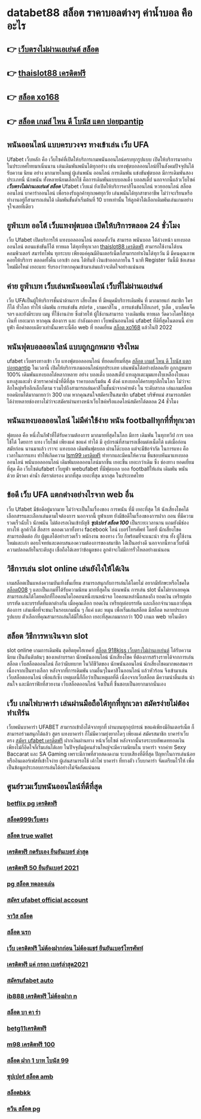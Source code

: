 # databet88 สล็อต ราคาบอลต่างๆ ค่าน้ำบอล คืออะไร

## 👉 [เว็บตรงไม่ผ่านเอเย่นต์ สล็อต](https://mabet.net/pg-slot-credit-free/)
## 👉 [thaislot88 เครดิตฟรี](https://mabet.net/20-free-100/)
## 👉 [สล็อต xo168](https://mabet.net/credit-free-new/)
## 👉 [สล็อต เกมส์ ไหน ดี โบนัส แตก บ่อยpantip](https://member.mabet.net/?action=login)

## พนันออนไลน์ แบบครบวงจร ทางเข้าเล่น เว็บ UFA 

 Ufabet เว็บหลัก คือ  เว็บไซค์ที่เปิดให้บริการเกมพนันออนไลน์ครบทุกรูปแบบ เปิดให้บริการมาอย่างในประเทศไทยมาเนิ่นนาน  เล่นเดิมพันพนันได้ทุกอย่าง เช่น  แทงฟุตบอลออนไลน์ที่ในสังคมปัจจุบันได้รับความ นิยม อย่าง  มากมายในหมู่ ผู้เล่นพนัน ออนไลน์ การเดิมพัน แข่งขันฟุตบอล มีการเดิมพันสองประเภทนี่ นักพนัน ทั้งหลายนิยมเลือกใช้  คือการเดิมพันแบบบอลเต็ง บอลสเต็ป นอกจากนี้แล้วเว็บไซค์ ***เว็บตรงไม่ผ่านเอเย่นต์ สล็อต*** Ufabet เว็บแม่  ยังเปิดให้บริการคาสิโนออนไลน์ หวยออนไลน์ สล็อตออนไลน์ บาคาร่าออนไลน์  เพื่อรองรับลูกค้าทุกเพศทุกวัย เล่นพนันได้ทุกสาขาอาชีพ ไม่ว่าจะเรียนหรือทำงานอยู่ก็สามารถเล่นได้ เดิมพันขั้นต่ำเริ่มต้นที่ 10 บาทเท่านั้น ให้ลูกค้าได้เลือกเดิมพันเล่นเกมอย่างจุใจเลยทีเดียว


##  ยูฟ่าเบท ออโต้  เว็บแทงฟุตบอล เปิดให้บริการตลอด 24 ชั่วโมง

เว็บ Ufabet  เปิดบริการให้ แทงบอลออนไลน์   ตลอดทั้งวัน  สามารถ พนันบอล  ได้ล่วงหน้า แทงบอลออนไลน์ ตอนแข่งขันก็ได้  ทายผล ได้ทุกที่ทุกเวลา [thaislot88 เครดิตฟรี](https://mabet.net/credit-free-new/) สามารถใช้งานได้บน คอมพิวเตอร์  สมาร์ทโฟน ทุกระบบ เพียงแค่คุณมีอินเตอร์เน็ตก็สามารถทำเงินได้ทุกวัน มี มีคนคุณภาพคอยให้บริการ ตลอดทั้งคืน  เอาเข้า ถอน ได้ทันที  เงินเข้าออกภายใน 1 นาที  Register วันนี้มี ข้อเสนอใหม่มือใหม่  เยอะแยะ รับรองว่าหากคุณเข้ามาเล่นแล้วจะติดใจอย่างแน่นอน 


## ค่าย ยูฟ่าเบท  เว็บเล่นพนันออนไลน์  เว็บที่ไม่ผ่านเอเย่นต์ 

เว็บ UFAเป็นผู้ให้บริการชั้นนำด้านการ เสี่ยงโชค ที่ มีหมุดมีบริการเดิมพัน ที่ มากมายแก่ สมาชิก ใครก็ได้ ทั่วโลก  ทำให้ เดิมพัน การแข่งขัน สปอร์ต , เกมคาสิโน , การแข่งขันโป๊กเกอร์, รูเล็ต , แบล็คแจ็ค  ฯลฯ และยังมีระบบ เมนู ที่ใช้งานง่าย ซึ่งช่วยให้ ผู้ใช้งานสามารถ วางเดิมพัน ทายผล วัดดวงโดยใช้สกุลเงินที่ เยอะมาก หากคุณ ต้องการ  และ กำลังมองหา   เว็บพนันออนไลน์ ufabet  ที่ดีที่สุดในตอนนี้ ค่าย  ยูฟ่า คือคำตอบเดียวเท่านั้นเพราะนี้คือ web ที่  ยอดเยี่ยม [สล็อต xo168](https://member.mabet.net/?action=login) แล้วในปี 2022

##  พนันฟุตบอลออนไลน์ แบบถูกฏกหมาย จริงไหม 

 ufabet เว็บตรงทางเข้า  เว็บ แทงฟุตบอลออนไลน์ ที่ยอดเยี่ยมที่สุด [สล็อต เกมส์ ไหน ดี โบนัส แตก บ่อยpantip](https://bio.link/tisawago) ในเวลานี้ เปิดให้บริการเกมออนไลน์ทุกประเภท   เล่นพนันได้อย่างปลอดภัย ถูกกฏหมาย 100% เดิมพันแทงบอลได้หลากหลาย  อย่าง บอลเต็ง บอลสเต็ป แทงลูกเตะมุมแทงใบเหลืองใบแดง แทงสูงและต่ำ ด้วยราคาค่าน้ำที่ดีที่สุด ราคาบอลเริ่มต้น 4 ตังค์ แทงบอลได้ครบทุกลีกในโลก ไม่ว่าจะลีกใหญ่หรือลีกเล็กก็ตาม รวมไปถึงสามารถเล่นคาสิโนชั้นนำจากค่ายดัง ใน ระดับสากล  เล่นเกมสล็อต ยอดนิยมได้มากมายกว่า 300 เกม หากคุณสนใจสมัครเป็นสมาชิก  ufabet บริษัทแม่ สามารถสมัครได้ง่ายหลายช่องทางไม่ว่าจะสมัครผ่านทางหน้าเว็บไซค์หรือแอดไลน์สมัครได้ตลอด 24 ชั่วโมง

## พนันแทงบอลออนไลน์  ไม่มีค่าใช้ง่าย  พนัน  footballทุกที่ที่ทุกเวลา

ฟุตบอล  คือ หนึ่งในกีฬาที่ได้รับความต้องการ มากมายที่สุดในโลก มีการ เดิมพัน ในทุกทวีป การ บอล  ใช้ได้ โดยการ แทง  เว็บไชต์  เพียงแค่ ขอแค่ ทำได้ มี อุปกรณ์ที่สามารถเชื่อมต่อเน็ตได้ แต่เมื่อก่อน สมัยก่อน นานมาแล้ว เราจะ แทงบอล เดิมพันฟุตบอล  ผ่านโต๊ะบอล แต่จะมีข้อจำกัด ในการแทง  คือ เวลาในการแทง  ทำให้เกิดความ [lsm99 เครดิตฟรี](https://mabet.net/credit-free-100/) ทำยากและมีคนให้ความ ชื่นชอบหันมาแทงบอลออนไลน์ พนันบอลออนไลน์ เดิมพันบอลออนไลน์มากขึ้น เยอะขึ้น เยอะกว่าเดิม ซึ่ง ช่องทาง  ยอดเยี่ยมที่สุด  คือ เว็บไซต์ufabet เว็บยูฟ่า webufabet ที่มีฟุตบอล บอล footballให้เล่น เดิมพัน พนันด้วย มีราคา ค่าน้ำ อัตราต่อรอง มากที่สุด เยอะที่สุด มากสุด ในประเทศไทย



## ข้อดี เว็บ UFA แตกต่างอย่างไรจาก web อื่น

เว็บ Ufabet  มีข้อดีอยู่มากมาย  ไม่ว่าจะเป็นในเรื่องของ การพนัน ที่มี  เยอะที่สุด ให้ นักเสี่ยงโชคได้เลือกสรรและเลือกเล่นตามใจต้องการ นอกจากนี้  ยูฟ่าเบท ยังมีข้อดีในเรื่องของการฝาก  ถอน  ที่มีความรวดเร็วฉับไว  นักพนัน ไม่ต้องรอเงินเข้าบัญชี  ***ซุปเปอร์ สล็อต 100*** เป็นระยะเวลานาน แถมยังมีช่องทางให้ ลูกค้าได้ สื่อสาร ตลอดเวลาทั้งทาง facebook ไลน์ เบอร์โทรศัพท์ โดยที่ นักเสี่ยงโชคสามารถติดต่อ  กับ ผู้ดูแลได้อย่างรวดเร็ว พนักงาน ของทาง เว็บ ก็พร้อมที่จะแนะนำ ท่าน ทั้ง ผู้ใช้งาน  ใหม่และเก่า ตอบโจทย์และตอบสนองความต้องการของสมาชิก  ได้เป็นอย่างดี นอกจากนี้ทางเว็บยังมีความปลอดภัยในระดับสูง  เชื่อถือได้เลยว่าข้อมูลของ ลูกค้าจะไม่มีการรั่วไหลอย่างแน่นอน


## วิธีการเล่น slot online  เล่นยังไงให้ได้เงิน

 เกมสล็อตเป็นแหล่งความบันเทิงชั้นเยี่ยม สามารถสนุกกับการเล่นได้โดยไม่ อยากมีทักษะหรือโชคใด [สล็อต008](https://mabet.net/register/) ๆ และเป็นเกมที่ได้รับความนิยม มากที่สุดใน บ่อนพนัน การเล่น slot นั้นไม่ยากเลยคุณสามารถเล่นได้โดยคลิกที่ไอคอนใดไอคอนหนึ่งบนหน้าจอ ไอคอนเหล่านี้แสดงถึง ยอดเงิน เหรียญต่อบรรทัด และบรรทัดที่แตกต่างกัน  เมื่อคุณเลือก ยอดเงิน  เหรียญต่อบรรทัด และเลือกจำนวนแถวที่คุณต้องการ เล่นเพื่อที่จะชนะในรอบเกมนั้น ๆ ก็แค่ แตะ  หมุน  เพื่อเริ่มเล่นสล็อต มีสล็อต หลายประเภท รูปแบบ ตัวเลือกที่คุณสามารถเล่นได้มีให้เลือก เยอะที่สุดเกมมากกว่า 100 เกมภ web ายในเดียว


##  สล็อต วิธีการหาเงินจาก slot 

 slot online เกมการเดิมพัน สุดฮิตยุคไฮเทคที่ [สล็อต 918kiss เว็บตรงไม่ผ่านเอเย่นต์](https://mabet.net/)  ได้รับความนิยม เป็นอันดับต้นๆ ของเหล่าบรรดา นักพนันออนไลน์ นักเสี่ยงโชค ที่ต้องการสร้างรายได้จากการเล่นสล็อต   เว็บสล็อตออนไลน์ ถือว่ามีบทบาท ในวิถีชีวิตของ นักพนันออนไลน์ นักเสี่ยงโชคมากพอสมควร เนื่องจากเป็นทางเลือก หลังจากที่การเดิมพัน เกมอื่นๆในคาสิโนออนไลน์   แล้วหัวร้อน  จึงเข้ามาเล่น เว็บสล็อตออนไลน์ เพื่อแก้เซ็ง เหตุผลนี้ก็ถือว่าเป็นเหตุผลที่ดี เนื่องจากเว็บสล็อต  มีความน่าตื่นเต้น น่าสนใจ และมีกราฟิกที่สวยงาม  เว็บสล็อตออนไลน์ จึงเป็นที่ ชื่นชอบเป็นอยากมากนั่นเอง


## เว็บ เกมไพ่บาคาร่า  เล่นผ่านมือถือได้ทุกที่ทุกเวลา สมัครง่ายไม่ต้องทำเทิร์น

 เว็บพนันบาคาร่า  UFABET สามารถเข้าถึงได้จากทุกที่ ผ่านบนทุกอุปกรณ์ ขอแค่เพียงมีอินเตอร์เน็ต ก็สามารถร่วมสนุกได้แล้ว  สูตร   แทงบาคาร่า ก็ไม่มีความยุ่งยากใดๆ เพียงแค่ สมัครสมาชิก บาคาร่าเว็บตรง [สมัคร ufabet เครดิตฟรี](https://member.mabet.net/?action=login) ฝากเงินผ่านทาง หน้าเว็บไซต์ หลังจากนั้นรอระบบอัพเดทยอดเงิน เพียงไม่กี่อึดใจก็เริ่มเล่นได้เลย ในปัจจุบันผู้คนส่วนใหญ่จะมีความนิยมใน บาคาร่า จากค่าย Sexy Baccarat และ SA Gaming เพราะมีภาพที่สวยสดงดงาม ระบบเสียงที่ดีที่สุด ปัญหาในการเล่นน้อย หรืออินเตอร์เฟสที่เข้าใจง่าย ผู้เล่นสามารถใช้ เค้าไพ่  บาคาร่า ที่ทางตัว เว็บบาคาร่า จัดเตรียมไว้ให้ เพื่อเป็นข้อมูลประกอบการเล่นได้อย่างไม่จัดกัดแน่นอน 


## ศูนย์รวมเว็บพนันออนไลน์ที่ดีที่สุด

### [betflix pg เครดิตฟรี](https://atom.io/themes/MABET.net%20สล็อตหมายเลข1%20แตกหนัก%20100%%20siam99เครดิตฟรี%20008%20สล็อต%20สล็อตแตกหนัก%2020รับ100)
### [สล็อต999เว็บตรง](https://atom.io/themes/MABET.net%20สล็อตหมายเลข1%20แตกหนัก%20100%%20เว็บ%20สล็อต%20แตก%20ง่าย%20ที่สุด2021%20008%20สล็อต%20สล็อตแตกหนัก%2020รับ100)
### [สล็อต true wallet](https://atom.io/themes/MABET.net%20สล็อตหมายเลข1%20แตกหนัก%20100%%20สมัครufabet%20ฟรีเครดิต%20008%20สล็อต%20สล็อตแตกหนัก%2020รับ100)
### [เครดิตฟรี กดรับเอง ยืนยันเบอร์ ล่าสุด](https://atom.io/themes/MABET.net%20สล็อตหมายเลข1%20แตกหนัก%20100%%20โปร%20สล็อต%20สมาชิก%20ใหม่%20ฝาก%2010%20รับ%20100%20วอ%20เลท%20008%20สล็อต%20สล็อตแตกหนัก%2020รับ100)
### [เครดิตฟรี 50 ยืนยันเบอร์ 2021](https://atom.io/themes/MABET.net%20สล็อตหมายเลข1%20แตกหนัก%20100%%20สล็อตg2g%20008%20สล็อต%20สล็อตแตกหนัก%2020รับ100)
### [pg สล็อต ทดลองเล่น](https://atom.io/themes/MABET.net%20สล็อตหมายเลข1%20แตกหนัก%20100%%20สมัคร%20ufabet%20ฝากถอน%20ไม่มี%20ขั้นต่ํา%20008%20สล็อต%20สล็อตแตกหนัก%2020รับ100)
### [สมัคร ufabet official account](https://atom.io/themes/MABET.net%20สล็อตหมายเลข1%20แตกหนัก%20100%%20สกายสปอร์ต%20สล็อต%20008%20สล็อต%20สล็อตแตกหนัก%2020รับ100)
### [จาวิส สล็อต](https://atom.io/themes/MABET.net%20สล็อตหมายเลข1%20แตกหนัก%20100%%20mafiaเครดิตฟรี50%20ล่าสุด%20008%20สล็อต%20สล็อตแตกหนัก%2020รับ100)
### [สล็อต นรก](https://atom.io/themes/MABET.net%20สล็อตหมายเลข1%20แตกหนัก%20100%%20ซุปเปอร์%20สล็อต%20th%20008%20สล็อต%20สล็อตแตกหนัก%2020รับ100)
### [เว็บ เครดิตฟรี ไม่ต้องฝากก่อน ไม่ต้องแชร์ ยืนยันเบอร์โทรศัพท์](https://atom.io/themes/MABET.net%20สล็อตหมายเลข1%20แตกหนัก%20100%%20ซุปเปอร์สล็อต1234%20เครดิตฟรี50%20008%20สล็อต%20สล็อตแตกหนัก%2020รับ100)
### [เครดิตฟรี แค่ กรอก เบอร์ล่าสุด2021](https://atom.io/themes/MABET.net%20สล็อตหมายเลข1%20แตกหนัก%20100%%20สล็อต%20joker%20ฝาก-ถอน%20ไม่มี%20ขั้นต่ำ%20008%20สล็อต%20สล็อตแตกหนัก%2020รับ100)
### [สมัครufabet auto](https://atom.io/themes/MABET.net%20สล็อตหมายเลข1%20แตกหนัก%20100%%20เว็บ%20เครดิตฟรี%2050%20ยืนยันเบอร์ล่าสุด%202022%20008%20สล็อต%20สล็อตแตกหนัก%2020รับ100)
### [ib888 เครดิตฟรี ไม่ต้องฝาก n](https://atom.io/themes/MABET.net%20สล็อตหมายเลข1%20แตกหนัก%20100%%201ufabet%20เครดิตฟรี%20008%20สล็อต%20สล็อตแตกหนัก%2020รับ100)
### [สล็อต บา คา ร่า](https://atom.io/themes/MABET.net%20สล็อตหมายเลข1%20แตกหนัก%20100%%20สล็อต%20999%20ฝากถอน%20ไม่มี%20ขั้น%20ต่ํา%20วอ%20เลท%20008%20สล็อต%20สล็อตแตกหนัก%2020รับ100)
### [betg11เครดิตฟรี](https://atom.io/themes/MABET.net%20สล็อตหมายเลข1%20แตกหนัก%20100%%20เครดิตฟรี2022%20008%20สล็อต%20สล็อตแตกหนัก%2020รับ100)
### [m98 เครดิตฟรี 100](https://atom.io/themes/MABET.net%20สล็อตหมายเลข1%20แตกหนัก%20100%%20สล็อต%20เครดิตฟรี%20ไม่ต้องฝากก่อน%20ไม่ต้องแชร์%20ยืนยันเบอร์โทรศัพท์%20ล่าสุด%202021%20008%20สล็อต%20สล็อตแตกหนัก%2020รับ100)
### [สล็อต ฝาก 1 บาท โบนัส 99](https://atom.io/themes/MABET.net%20สล็อตหมายเลข1%20แตกหนัก%20100%%20asia999%20เครดิตฟรี%20008%20สล็อต%20สล็อตแตกหนัก%2020รับ100)
### [ซุปเปอร์ สล็อต amb](https://atom.io/themes/MABET.net%20สล็อตหมายเลข1%20แตกหนัก%20100%%20สล็อต%20รวม%20ทุกค่าย%20เว็บเดียว%20008%20สล็อต%20สล็อตแตกหนัก%2020รับ100)
### [สล็อตbkk](https://atom.io/themes/MABET.net%20สล็อตหมายเลข1%20แตกหนัก%20100%%20เครดิตฟรี%2050%20ยืนยันเบอร์%20ล่าสุด%20008%20สล็อต%20สล็อตแตกหนัก%2020รับ100)
### [ควีน สล็อต pg](https://atom.io/themes/MABET.net%20สล็อตหมายเลข1%20แตกหนัก%20100%%20สล็อตxo44%20008%20สล็อต%20สล็อตแตกหนัก%2020รับ100)